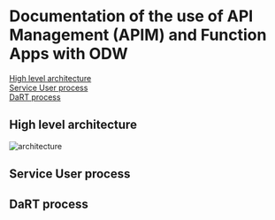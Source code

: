 # Documentation of the use of API Management (APIM) and Function Apps with ODW  

[High level architecture](#high-level-architecture)  
[Service User process](#service-user-process)  
[DaRT process](#dart-process)

## High level architecture  

![architecture](../../images/apim-function-apps.drawio.svg)

## Service User process  

## DaRT process  